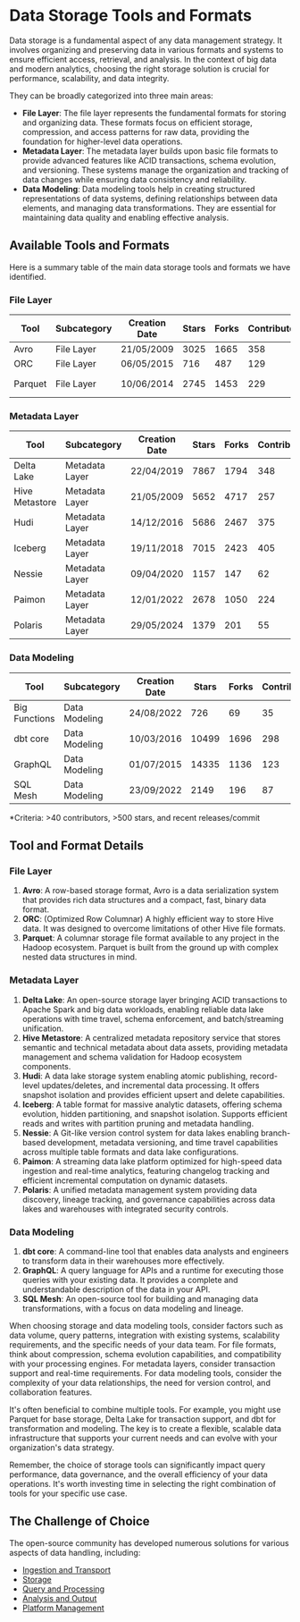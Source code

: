 # Data Storage Tools and Formats

Data storage is a fundamental aspect of any data management strategy. It involves organizing and preserving data in various formats and systems to ensure efficient access, retrieval, and analysis. In the context of big data and modern analytics, choosing the right storage solution is crucial for performance, scalability, and data integrity.

They can be broadly categorized into three main areas:
- **File Layer**: The file layer represents the fundamental formats for storing and organizing data. These formats focus on efficient storage, compression, and access patterns for raw data, providing the foundation for higher-level data operations.
- **Metadata Layer**: The metadata layer builds upon basic file formats to provide advanced features like ACID transactions, schema evolution, and versioning. These systems manage the organization and tracking of data changes while ensuring data consistency and reliability.
- **Data Modeling**: Data modeling tools help in creating structured representations of data systems, defining relationships between data elements, and managing data transformations. They are essential for maintaining data quality and enabling effective analysis.

## Available Tools and Formats

Here is a summary table of the main data storage tools and formats we have identified.

### File Layer

| Tool | Subcategory | Creation Date | Stars | Forks | Contributors | Last Release | Latest Commit | Meets Criteria* | Link |
|---|---|---|---|---|---|---|---|---|---|
| Avro | File Layer | 21/05/2009 | 3025 | 1665 | 358 | 05/08/2024 | 10/03/2025 | Yes | https://github.com/apache/avro |
| ORC | File Layer | 06/05/2015 | 716 | 487 | 129 | 06/03/2025 | 06/03/2025 | Yes | https://github.com/apache/orc |
| Parquet | File Layer | 10/06/2014 | 2745 | 1453 | 229 | 02/12/2024 | 07/03/2025 | Yes | https://github.com/apache/parquet-mr |

### Metadata Layer

| Tool | Subcategory | Creation Date | Stars | Forks | Contributors | Last Release | Latest Commit | Meets Criteria* | Link |
|---|---|---|---|---|---|---|---|---|---|
| Delta Lake | Metadata Layer | 22/04/2019 | 7867 | 1794 | 348 | 06/01/2025 | 11/03/2025 | Yes | https://github.com/delta-io/delta |
| Hive Metastore | Metadata Layer | 21/05/2009 | 5652 | 4717 | 257 | N/A | 12/03/2025 | Yes | https://github.com/apache/hive |
| Hudi | Metadata Layer | 14/12/2016 | 5686 | 2467 | 375 | 19/02/2025 | 12/03/2025 | Yes | https://github.com/apache/hudi |
| Iceberg | Metadata Layer | 19/11/2018 | 7015 | 2423 | 405 | 28/02/2025 | 12/03/2025 | Yes | https://github.com/apache/iceberg |
| Nessie | Metadata Layer | 09/04/2020 | 1157 | 147 | 62 | 18/02/2025 | 12/03/2025 | Yes | https://github.com/projectnessie/nessie |
| Paimon | Metadata Layer | 12/01/2022 | 2678 | 1050 | 224 | N/A | 12/03/2025 | Yes | https://github.com/apache/paimon |
| Polaris | Metadata Layer | 29/05/2024 | 1379 | 201 | 55 | 25/02/2025 | 12/03/2025 | Yes | https://github.com/apache/polaris |

### Data Modeling

| Tool | Subcategory | Creation Date | Stars | Forks | Contributors | Last Release | Latest Commit | Meets Criteria* | Link |
|---|---|---|---|---|---|---|---|---|---|
| Big Functions | Data Modeling | 24/08/2022 | 726 | 69 | 35 | 11/03/2025 | 12/03/2025 | No | https://github.com/unytics/bigfunctions |
| dbt core | Data Modeling | 10/03/2016 | 10499 | 1696 | 298 | 12/03/2025 | 12/03/2025 | Yes | https://github.com/dbt-labs/dbt-core |
| GraphQL | Data Modeling | 01/07/2015 | 14335 | 1136 | 123 | 27/10/2021 | 10/03/2025 | Yes | https://github.com/graphql/graphql-spec |
| SQL Mesh | Data Modeling | 23/09/2022 | 2149 | 196 | 87 | 07/03/2025 | 12/03/2025 | Yes | https://github.com/TobikoData/sqlmesh |

*Criteria: >40 contributors, >500 stars, and recent releases/commit

## Tool and Format Details

### File Layer

1. **Avro**: A row-based storage format, Avro is a data serialization system that provides rich data structures and a compact, fast, binary data format.
2. **ORC**: (Optimized Row Columnar) A highly efficient way to store Hive data. It was designed to overcome limitations of other Hive file formats.
3. **Parquet**: A columnar storage file format available to any project in the Hadoop ecosystem. Parquet is built from the ground up with complex nested data structures in mind.

### Metadata Layer

1. **Delta Lake**: An open-source storage layer bringing ACID transactions to Apache Spark and big data workloads, enabling reliable data lake operations with time travel, schema enforcement, and batch/streaming unification.
2. **Hive Metastore**: A centralized metadata repository service that stores semantic and technical metadata about data assets, providing metadata management and schema validation for Hadoop ecosystem components.
3. **Hudi**: A data lake storage system enabling atomic publishing, record-level updates/deletes, and incremental data processing. It offers snapshot isolation and provides efficient upsert and delete capabilities.
4. **Iceberg**: A table format for massive analytic datasets, offering schema evolution, hidden partitioning, and snapshot isolation. Supports efficient reads and writes with partition pruning and metadata handling.
5. **Nessie**: A Git-like version control system for data lakes enabling branch-based development, metadata versioning, and time travel capabilities across multiple table formats and data lake configurations.
6. **Paimon**: A streaming data lake platform optimized for high-speed data ingestion and real-time analytics, featuring changelog tracking and efficient incremental computation on dynamic datasets.
7. **Polaris**: A unified metadata management system providing data discovery, lineage tracking, and governance capabilities across data lakes and warehouses with integrated security controls.

### Data Modeling

1. **dbt core**: A command-line tool that enables data analysts and engineers to transform data in their warehouses more effectively.
2. **GraphQL**: A query language for APIs and a runtime for executing those queries with your existing data. It provides a complete and understandable description of the data in your API.
3. **SQL Mesh**: An open-source tool for building and managing data transformations, with a focus on data modeling and lineage.

When choosing storage and data modeling tools, consider factors such as data volume, query patterns, integration with existing systems, scalability requirements, and the specific needs of your data team. For file formats, think about compression, schema evolution capabilities, and compatibility with your processing engines. For metadata layers, consider transaction support and real-time requirements. For data modeling tools, consider the complexity of your data relationships, the need for version control, and collaboration features.

It's often beneficial to combine multiple tools. For example, you might use Parquet for base storage, Delta Lake for transaction support, and dbt for transformation and modeling. The key is to create a flexible, scalable data infrastructure that supports your current needs and can evolve with your organization's data strategy.

Remember, the choice of storage tools can significantly impact query performance, data governance, and the overall efficiency of your data operations. It's worth investing time in selecting the right combination of tools for your specific use case.

## The Challenge of Choice
The open-source community has developed numerous solutions for various aspects of data handling, including:
- [Ingestion and Transport](01.ingestion_and_transport.md)
- [Storage](02.storage.md)
- [Query and Processing](03.query_and_processing.md)
- [Analysis and Output](04.analysis_and_output.md)
- [Platform Management](05.platform_management.md)